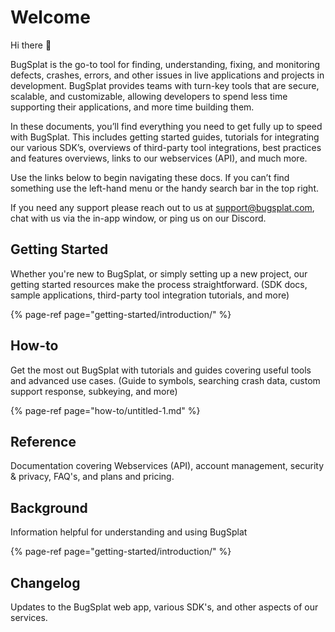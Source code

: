 # Welcome

Hi there 👋

BugSplat is the go-to tool for finding, understanding, fixing, and monitoring defects, crashes, errors, and other issues in live applications and projects in development.  BugSplat provides teams with turn-key tools that are secure, scalable, and customizable, allowing developers to spend less time supporting their applications, and more time building them.

In these documents, you’ll find everything you need to get fully up to speed with BugSplat.  This includes getting started guides, tutorials for integrating our various SDK’s, overviews of third-party tool integrations, best practices and features overviews, links to our webservices \(API\), and much more. 

Use the links below to begin navigating these docs.  If you can’t find something use the left-hand menu or the handy search bar in the top right.

If you need any support please reach out to us at [support@bugsplat.com](mailto:support@bugsplat.com), chat with us via the in-app window, or ping us on our Discord.

## Getting Started

Whether you're new to BugSplat, or simply setting up a new project, our getting started resources make the process straightforward.  \(SDK docs, sample applications, third-party tool integration tutorials, and more\) 

{% page-ref page="getting-started/introduction/" %}

## How-to

Get the most out BugSplat with tutorials and guides covering useful tools and advanced use cases. \(Guide to symbols, searching crash data, custom support response, subkeying, and more\)

{% page-ref page="how-to/untitled-1.md" %}

## Reference

Documentation covering Webservices \(API\), account management, security & privacy, FAQ's, and plans and pricing.

## **Background**

Information helpful for understanding and using BugSplat

{% page-ref page="getting-started/introduction/" %}

## Changelog

Updates to the BugSplat web app, various SDK's, and other aspects of our services.



